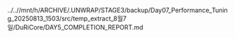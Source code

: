 ../..//mnt/h/ARCHIVE/.UNWRAP/STAGE3/backup/Day07_Performance_Tuning_20250813_1503/src/temp_extract_8월7일/DuRiCore/DAY5_COMPLETION_REPORT.md
